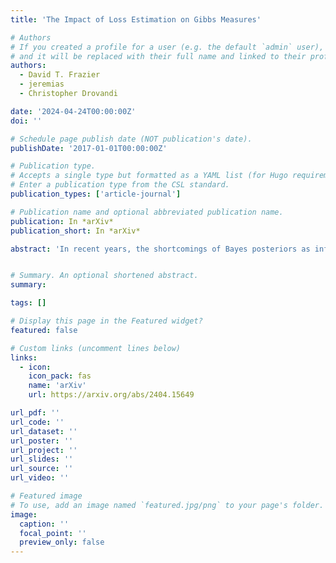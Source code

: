 ```yaml
---
title: 'The Impact of Loss Estimation on Gibbs Measures'

# Authors
# If you created a profile for a user (e.g. the default `admin` user), write the username (folder name) here
# and it will be replaced with their full name and linked to their profile.
authors:
  - David T. Frazier
  - jeremias
  - Christopher Drovandi

date: '2024-04-24T00:00:00Z'
doi: ''

# Schedule page publish date (NOT publication's date).
publishDate: '2017-01-01T00:00:00Z'

# Publication type.
# Accepts a single type but formatted as a YAML list (for Hugo requirements).
# Enter a publication type from the CSL standard.
publication_types: ['article-journal']

# Publication name and optional abbreviated publication name.
publication: In *arXiv*
publication_short: In *arXiv*

abstract: 'In recent years, the shortcomings of Bayes posteriors as inferential devices has received increased attention. A popular strategy for fixing them has been to instead target a Gibbs measure based on losses that connect a parameter of interest to observed data. While existing theory for such inference procedures relies on these losses to be analytically available, in many situations these losses must be stochastically estimated using pseudo-observations. The current paper fills this research gap, and derives the first asymptotic theory for Gibbs measures based on estimated losses. Our findings reveal that the number of pseudo-observations required to accurately approximate the exact Gibbs measure depends on the rates at which the bias and variance of the estimated loss converge to zero. These results are particularly consequential for the emerging field of generalised Bayesian inference, for estimated intractable likelihoods, and for biased pseudo-marginal approaches. We apply our results to three Gibbs measures that have been proposed to deal with intractable likelihoods and model misspecification.'


# Summary. An optional shortened abstract.
summary: 

tags: []

# Display this page in the Featured widget?
featured: false

# Custom links (uncomment lines below)
links:
  - icon:
    icon_pack: fas
    name: 'arXiv'
    url: https://arxiv.org/abs/2404.15649

url_pdf: ''
url_code: ''
url_dataset: ''
url_poster: ''
url_project: ''
url_slides: ''
url_source: ''
url_video: ''

# Featured image
# To use, add an image named `featured.jpg/png` to your page's folder.
image:
  caption: ''
  focal_point: ''
  preview_only: false
---
```


